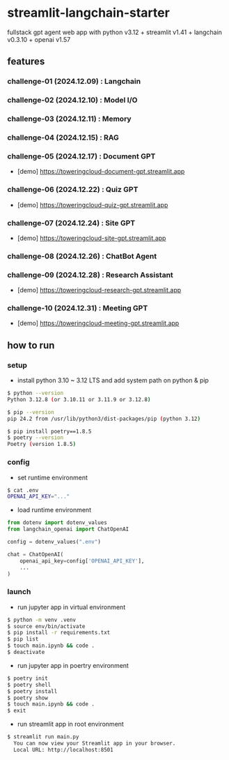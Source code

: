 # streamlit-langchain-starter
fullstack gpt agent web app with python v3.12 + streamlit v1.41 + langchain v0.3.10 + openai v1.57


## features

### challenge-01 (2024.12.09) : Langchain
### challenge-02 (2024.12.10) : Model I/O
### challenge-03 (2024.12.11) : Memory
### challenge-04 (2024.12.15) : RAG
### challenge-05 (2024.12.17) : Document GPT
-   [demo] https://toweringcloud-document-gpt.streamlit.app
### challenge-06 (2024.12.22) : Quiz GPT
-   [demo] https://toweringcloud-quiz-gpt.streamlit.app
### challenge-07 (2024.12.24) : Site GPT
-   [demo] https://toweringcloud-site-gpt.streamlit.app
### challenge-08 (2024.12.26) : ChatBot Agent
### challenge-09 (2024.12.28) : Research Assistant
-   [demo] https://toweringcloud-research-gpt.streamlit.app
### challenge-10 (2024.12.31) : Meeting GPT
-   [demo] https://toweringcloud-meeting-gpt.streamlit.app


## how to run

### setup

-   install python 3.10 ~ 3.12 LTS and add system path on python & pip

```sh
$ python --version
Python 3.12.8 (or 3.10.11 or 3.11.9 or 3.12.8)

$ pip --version
pip 24.2 from /usr/lib/python3/dist-packages/pip (python 3.12)

$ pip install poetry==1.8.5
$ poetry --version
Poetry (version 1.8.5)
```

### config

-   set runtime environment

```sh
$ cat .env
OPENAI_API_KEY="..."
```

-   load runtime environment

```python
from dotenv import dotenv_values
from langchain_openai import ChatOpenAI

config = dotenv_values(".env")

chat = ChatOpenAI(
    openai_api_key=config['OPENAI_API_KEY'],
    ...
)
```

### launch

-   run jupyter app in virtual environment

```sh
$ python -m venv .venv
$ source env/bin/activate
$ pip install -r requirements.txt
$ pip list
$ touch main.ipynb && code .
$ deactivate
```

-   run jupyter app in poertry environment

```sh
$ poetry init
$ poetry shell
$ poetry install
$ poetry show
$ touch main.ipynb && code .
$ exit
```

-   run streamlit app in root environment

```sh
$ streamlit run main.py
  You can now view your Streamlit app in your browser.
  Local URL: http://localhost:8501
```
